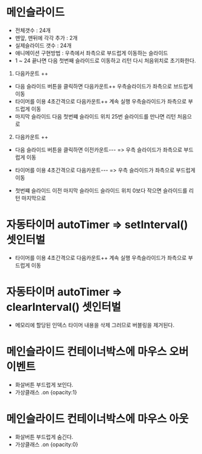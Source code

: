 # 메인슬라이드
- 전체갯수 : 24개
- 맨앞, 맨뒤에 각각 추가 : 2개
- 실제슬라이드 갯수 : 24개
- 애니메이션 구현방법 : 우측에서 좌측으로 부드럽게 이동하는 슬라이드
- 1 ~ 24 끝나면 다음 첫번째 슬라이드로 이동하고 리턴 다시 처음위치로 초기화한다.

1. 다음카운트 ++
- 다음 슬라이드 버튼을 클릭하면 다음카운트++ 우측슬라이드가 좌측으로 브드럽게 이동
- 타이머를 이용 4초간격으로 다음카운트++ 계속 실행 우측슬라이드가 좌측으로 부드럽게 이동
- 마지막 슬라이드 다음 첫번쨰 슬라이드 위치 25번 슬라이드를 만나면 리턴 처음으로


2. 다음카운트 ++
- 다음 슬라이드 버튼을 클릭하면 이전카운트--- 
 => 우측 슬라이드가 좌측으로 부드럽게 이동
- 타이머를 이용 4초간격으로 다음카운트--- 
 => 우측 슬라이드가 좌측으로 부드럽게 이동

 - 첫번쨰 슬라이드 이전 마지막 슬라이드 슬라이드 위치 0보다 작으면 슬라이드를 리턴 마지막으로




# 자동타이머 autoTimer => setInterval() 셋인터벌
- 타이머를 이용 4초간격으로 다음카운트++ 계속 실행 우측슬라이드가 좌측으로 부드럽게 이동

# 자동타이머 autoTimer => clearInterval() 셋인터벌
- 메모리에 할당된 인덱스 타이머 내용을 삭제 그러므로 버블링을 제거된다.

# 메인슬라이드 컨테이너박스에 마우스 오버 이벤트 
- 화살버튼 부드럽게 보인다.
- 가상클래스 .on {opacity:1}

# 메인슬라이드 컨테이너박스에 마우스 아웃 
- 화살버튼 부드럽게 숨긴다.
- 가상클래스 .on {opacity:0}
